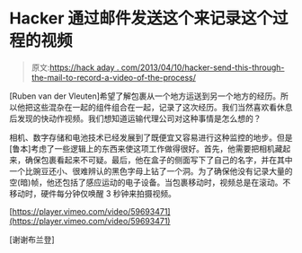 # Hacker 通过邮件发送这个来记录这个过程的视频

> 原文:[https://hack aday . com/2013/04/10/hacker-send-this-through-the-mail-to-record-a-video-of-the-process/](https://hackaday.com/2013/04/10/hacker-sends-this-through-the-mail-to-record-a-video-of-the-process/)

[Ruben van der Vleuten]希望了解包裹从一个地方运送到另一个地方的经历。所以他把这些混杂在一起的组件组合在一起，记录了这次经历。我们当然喜欢看休息后发现的快动作视频。我们想知道运输代理公司对这种事情是怎么想的？

相机、数字存储和电池技术已经发展到了既便宜又容易进行这种监控的地步。但是[鲁本]考虑了一些逻辑上的东西来使这项工作做得很好。首先，他需要把相机藏起来，确保包裹看起来不可疑。最后，他在盒子的侧面写下了自己的名字，并在其中一个比豌豆还小、很难辨认的黑色字母上钻了一个洞。为了确保他没有记录大量的空(暗)帧，他还包括了感应运动的电子设备。当包裹移动时，视频总是在滚动。不移动时，硬件每分钟仅唤醒 3 秒钟来拍摄视频。

[https://player.vimeo.com/video/59693471](https://player.vimeo.com/video/59693471)

[谢谢布兰登]
